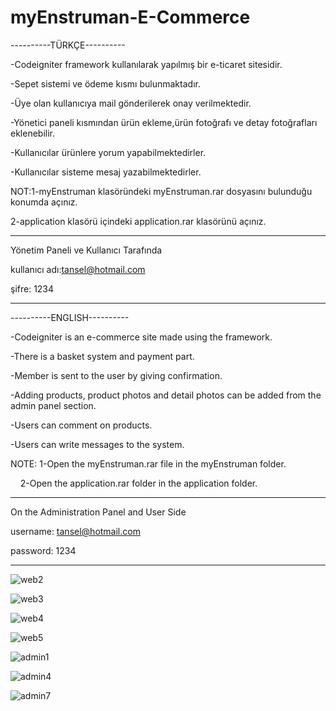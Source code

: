 # myEnstruman-E-Commerce

----------TÜRKÇE----------

-Codeigniter framework kullanılarak yapılmış bir e-ticaret sitesidir.

-Sepet sistemi ve ödeme kısmı bulunmaktadır.

-Üye olan kullanıcıya mail gönderilerek onay verilmektedir.

-Yönetici paneli kısmından ürün ekleme,ürün fotoğrafı ve detay fotoğrafları eklenebilir.

-Kullanıcılar ürünlere yorum yapabilmektedirler.

-Kullanıcılar sisteme mesaj yazabilmektedirler.

NOT:1-myEnstruman klasöründeki myEnstruman.rar dosyasını bulunduğu konumda açınız.

   2-application klasörü içindeki application.rar klasörünü açınız.


------------------------------------------------------------------------------------------------------------------------------------------
Yönetim Paneli ve Kullanıcı Tarafında 

kullanıcı adı:tansel@hotmail.com

şifre: 1234

------------------------------------------------------------------------------------------------------------------------------------------

----------ENGLISH----------

-Codeigniter is an e-commerce site made using the framework.

-There is a basket system and payment part.

-Member is sent to the user by giving confirmation.

-Adding products, product photos and detail photos can be added from the admin panel section.

-Users can comment on products.

-Users can write messages to the system.

NOTE: 1-Open the myEnstruman.rar file in the myEnstruman folder.

      2-Open the application.rar folder in the application folder.

----------------------------------------------------------------------------------------------------------------------------------------
On the Administration Panel and User Side

username: tansel@hotmail.com

password: 1234

-------------------------------------------------- -------------------------------------------------------------------------------------


![web2](https://user-images.githubusercontent.com/51531588/59279256-4b592200-8c6c-11e9-9445-0d717b73a9fd.png)

![web3](https://user-images.githubusercontent.com/51531588/59279289-590ea780-8c6c-11e9-8467-baa6c22682cc.png)

![web4](https://user-images.githubusercontent.com/51531588/59279317-67f55a00-8c6c-11e9-82af-4a3cdd28c45d.png)

![web5](https://user-images.githubusercontent.com/51531588/59279352-73488580-8c6c-11e9-88e2-a34450f87393.png)

![admin1](https://user-images.githubusercontent.com/51531588/59279389-7fccde00-8c6c-11e9-8c65-dd450a3a6f9d.png)

![admin4](https://user-images.githubusercontent.com/51531588/59279419-91ae8100-8c6c-11e9-8290-a0b70eaad0d7.png)

![admin7](https://user-images.githubusercontent.com/51531588/59279459-a0953380-8c6c-11e9-9141-9721484cd492.png)





